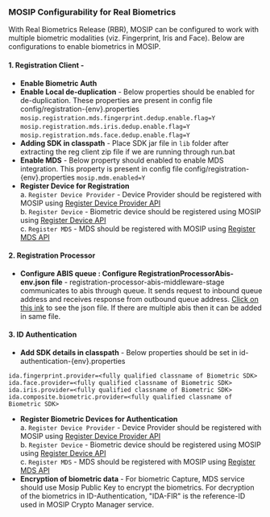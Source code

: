 ### MOSIP Configurability for Real Biometrics
With Real Biometrics Release (RBR), MOSIP can be configured to work with multiple biometric modalities (viz. Fingerprint, Iris and Face). Below are configurations to enable biometrics in MOSIP.

#### 1. Registration Client -   
- **Enable Biometric Auth**    
- **Enable Local de-duplication** - Below properties should be enabled for de-duplication. These properties are present in config file config/registration-{env}.properties    
`mosip.registration.mds.fingerprint.dedup.enable.flag=Y`    
`mosip.registration.mds.iris.dedup.enable.flag=Y`    
`mosip.registration.mds.face.dedup.enable.flag=Y`    
- **Adding SDK in classpath** - Place SDK jar file in `lib` folder after extracting the reg client zip file if we are running through run.bat     
- **Enable MDS** - Below property should enabled to enable MDS integration. This property is present in config file config/registration-{env}.properties
`mosip.mdm.enabled=Y`    
- **Register Device for Registration**     
   a. `Register Device Provider` - Device Provider should be registered with MOSIP using [Register Device Provider API](https://github.com/mosip/mosip-docs/wiki/Device-Management#post-deviceprovider)    
   b. `Register Device` - Biometric device should be registered using MOSIP using [Register Device API](https://github.com/mosip/mosip-docs/wiki/Device-Management#post-registereddevices)    
   c. `Register MDS` - MDS should be registered with MOSIP using [Register MDS API](https://github.com/mosip/mosip-docs/wiki/Device-Management#post-mds)    
#### 2. Registration Processor    
- **Configure ABIS queue : Configure RegistrationProcessorAbis-env.json file** - registration-processor-abis-middleware-stage communicates to abis through queue. It sends request to inbound queue address and receives response from outbound queue address. [Click on this ink](https://github.com/mosip/mosip-config/blob/master/config-templates/RegistrationProcessorAbis-env.json) to see the json file. If there are multiple abis then it can be added in same file.

#### 3. ID Authentication
- **Add SDK details in classpath** - Below properties should be set in id-authentication-{env}.properties

````
ida.fingerprint.provider=<fully qualified classname of Biometric SDK>
ida.face.provider=<fully qualified classname of Biometric SDK>  
ida.iris.provider=<fully qualified classname of Biometric SDK>
ida.composite.biometric.provider=<fully qualified classname of Biometric SDK>
````   
- **Register Biometric Devices for Authentication**   
   a. `Register Device Provider` - Device Provider should be registered with MOSIP using [Register Device Provider API](https://github.com/mosip/mosip-docs/wiki/Device-Management#post-deviceprovider)    
   b. `Register Device` - Biometric device should be registered using MOSIP using [Register Device API](https://github.com/mosip/mosip-docs/wiki/Device-Management#post-registereddevices)    
   c. `Register MDS` - MDS should be registered with MOSIP using [Register MDS API](https://github.com/mosip/mosip-docs/wiki/Device-Management#post-mds)  
- **Encryption of biometric data** - For biometric Capture, MDS service should use Mosip Public Key to encrypt the biometrics. For decryption of the biometrics in ID-Authentication, "IDA-FIR" is the reference-ID used in MOSIP Crypto Manager service.